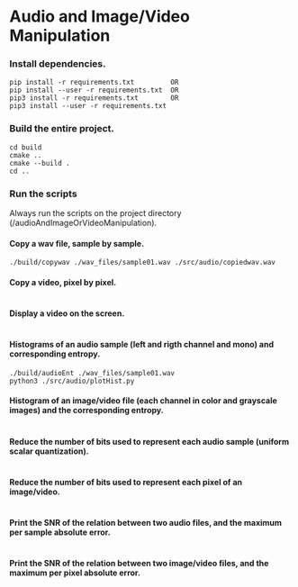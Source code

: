 # Audio and Image/Video Manipulation


### Install dependencies.
```
pip install -r requirements.txt         OR
pip install --user -r requirements.txt  OR
pip3 install -r requirements.txt        OR
pip3 install --user -r requirements.txt 
```

### Build the entire project.
```
cd build
cmake ..
cmake --build .
cd ..
```

### Run the scripts
Always run the scripts on the project directory (/audioAndImageOrVideoManipulation).

#### Copy a wav file, sample by sample. 
``` 
./build/copywav ./wav_files/sample01.wav ./src/audio/copiedwav.wav
```

#### Copy a video, pixel by pixel.
```

```

#### Display a video on the screen.
```

```

#### Histograms of an audio sample (left and rigth channel and mono) and corresponding entropy.
```
./build/audioEnt ./wav_files/sample01.wav
python3 ./src/audio/plotHist.py
```

#### Histogram of an image/video file (each channel in color and grayscale images) and the corresponding entropy.
```

```

#### Reduce the number of bits used to represent each audio sample (uniform scalar quantization).
```

```

#### Reduce the number of bits used to represent each pixel of an image/video.
```

```

#### Print the SNR of the relation between two audio files, and the maximum per sample absolute error.
```

```

#### Print the SNR of the relation between two image/video files, and the maximum per pixel absolute error.
```

```
